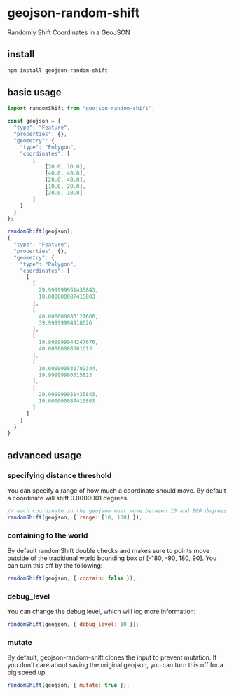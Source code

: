 # geojson-random-shift
Randomly Shift Coordinates in a GeoJSON

## install
```js
npm install geojson-random-shift
```

## basic usage
```js
import randomShift from "geojson-random-shift";

const geojson = {
  "type": "Feature",
  "properties": {},
  "geometry": {
    "type": "Polygon",
    "coordinates": [
        [
            [30.0, 10.0],
            [40.0, 40.0],
            [20.0, 40.0],
            [10.0, 20.0],
            [30.0, 10.0]
        ]
    ]
  }
};

randomShift(geojson);
{
  "type": "Feature",
  "properties": {},
  "geometry": {
    "type": "Polygon",
    "coordinates": [
      [
        [
          29.999999951435843,
          10.000000087415803
        ],
        [
          40.000000086127606,
          39.99999994918626
        ],
        [
          19.999999944247676,
          40.00000008301613
        ],
        [
          10.000000031702344,
          19.99999990515823
        ],
        [
          29.999999951435843,
          10.000000087415803
        ]
      ]
    ]
  }
}
```

## advanced usage
### specifying distance threshold
You can specify a range of how much a coordinate should move.
By default a coordinate will shift 0.0000001 degrees.
```js
// each coordinate in the geojson must move between 10 and 100 degrees
randomShift(geojson, { range: [10, 100] });
```

### containing to the world
By default randomShift double checks and makes sure to points move outside of the traditional world bounding box of [-180, -90, 180, 90].  You can turn this off by the following:
```js
randomShift(geojson, { contain: false });
```

### debug_level
You can change the debug level, which will log more information:
```js
randomShift(geojson, { debug_level: 10 });
```

### mutate
By default, geojson-random-shift clones the input to prevent mutation.
If you don't care about saving the original geojson,
you can turn this off for a big speed up.
```js
randomShift(geojson, { mutate: true });
```